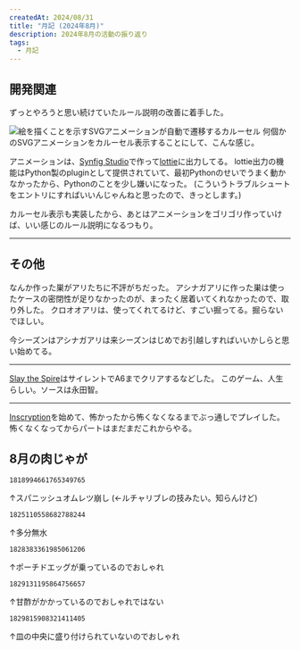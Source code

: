 ```yaml
---
createdAt: 2024/08/31
title: "月記 (2024年8月)"
description: 2024年8月の活動の振り返り
tags: 
  - 月記
---
```


## 開発関連

ずっとやろうと思い続けていたルール説明の改善に着手した。

![絵を描くことを示すSVGアニメーションが自動で遷移するカルーセル](rule-animation.gif)
何個かのSVGアニメーションをカルーセル表示することにして、こんな感じ。

アニメーションは、[Synfig Studio](https://www.synfig.org)で作って[lottie](https://lottiefiles.com)に出力してる。
lottie出力の機能はPython製のpluginとして提供されていて、最初Pythonのせいでうまく動かなかったから、Pythonのことを少し嫌いになった。
(こういうトラブルシュートをエントリにすればいいんじゃんねと思ったので、きっとします。)

カルーセル表示も実装したから、あとはアニメーションをゴリゴリ作っていけば、いい感じのルール説明になるつもり。

---

## その他

なんか作った巣がアリたちに不評がちだった。
アシナガアリに作った巣は使ったケースの密閉性が足りなかったのが、まったく居着いてくれなかったので、取り外した。
クロオオアリは、使ってくれてるけど、すごい掘ってる。掘らないでほしい。

今シーズンはアシナガアリは来シーズンはじめでお引越しすればいいかしらと思い始めてる。

---

[Slay the Spire](https://store.steampowered.com/app/646570/Slay_the_Spire/)はサイレントでA6までクリアするなどした。
このゲーム、人生らしい。ソースは永田智。

---

[Inscryption](https://store.steampowered.com/app/1092790/Inscryption/)を始めて、怖かったから怖くなくなるまでぶっ通しでプレイした。
怖くなくなってからパートはまだまだこれからやる。

## 8月の肉じゃが

```twitter
1818994661765349765
```

↑スパニッシュオムレツ崩し (←ルチャリブレの技みたい。知らんけど)

```twitter
1825110558682788244
```

↑多分無水

```twitter
1828383361985061206
```

↑ポーチドエッグが乗っているのでおしゃれ

```twitter
1829131195864756657
```

↑甘酢がかかっているのでおしゃれではない

```twitter
1829815908321411405
```

↑皿の中央に盛り付けられていないのでおしゃれ
